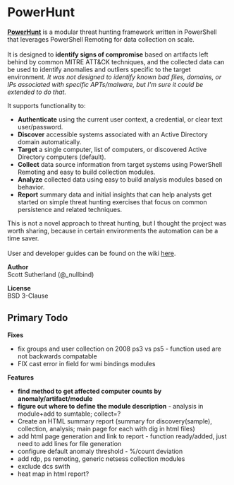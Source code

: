 # PowerHunt
<a href="https://github.com/NetSPI/PowerHunt/wiki"><strong>PowerHunt</strong></a> is a modular threat hunting framework written in PowerShell that leverages PowerShell Remoting for data collection on scale. <br><br> 
It is designed to <strong>identify signs of compromise</strong> based on artifacts left behind by common MITRE ATT&CK techniques, and the collected data can be used to identify anomalies and outliers specific to the target environment.  <em>It was not designed to identify known bad files, domains, or IPs associated with specific APTs/malware, but I'm sure it could be extended to do that.</em> 

It supports functionality to:
* <strong>Authenticate</strong> using the current user context, a credential, or clear text user/password.
* <strong>Discover</strong> accessible systems associated with an Active Directory domain automatically.
* <strong>Target</strong> a single computer, list of computers, or discovered Active Directory computers (default).
* <strong>Collect</strong> data source information from target systems using PowerShell Remoting and easy to build collection modules.
* <strong>Analyze</strong> collected data using easy to build analysis modules based on behavior.
* <strong>Report</strong> summary data and initial insights that can help analysts get started on simple threat hunting exercises that focus on common persistence and related techniques.

This is not a novel approach to threat hunting, but I thought the project was worth sharing, because in certain environments the automation can be a time saver. <br><br>
User and developer guides can be found on the wiki  <a href="https://github.com/NetSPI/PowerHunt/wiki">here</a>.<Br>

<strong>Author</strong><Br>
Scott Sutherland (@_nullbind) <Br>

<strong>License</strong><Br>
BSD 3-Clause

Primary Todo
--
**Fixes**
* fix groups and user collection on 2008 ps3 vs ps5 - function used are not backwards compatable
* FIX cast error in field for wmi bindings modules
  
**Features**
* **find method to get affected computer counts by anomaly/artifact/module**
* **figure out where to define the module description**  - analysis in module+add to sumtable; collect=?
* Create an HTML summary report (summary for discovery(sample), collection, analysis; main page for each with dig in html files)
* add html page generation and link to report - function ready/added, just need to add lines for file generation
* configure default anomaly threshold - %/count deviation 
* add rdp, ps remoting, generic netsess collection modules
* exclude dcs swith
* heat map in html report?


  







